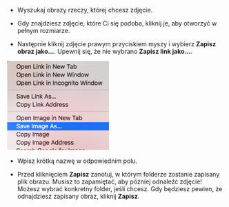 - Wyszukaj obrazy rzeczy, której chcesz zdjęcie.

- Gdy znajdziesz zdjęcie, które Ci się podoba, kliknij je, aby otworzyć w pełnym rozmiarze.

- Następnie kliknij zdjęcie prawym przyciskiem myszy i wybierz **Zapisz obraz jako...**. Upewnij się, że nie wybrano **Zapisz link jako...**.

![Menu z wybraną opcją Zapisz obraz jako](images/saveImgAs.png)

- Wpisz krótką nazwę w odpowiednim polu.

- Przed kliknięciem **Zapisz** zanotuj, w którym folderze zostanie zapisany plik obrazu. Musisz to zapamiętać, aby później odnaleźć zdjęcie! Możesz wybrać konkretny folder, jeśli chcesz. Gdy będziesz pewien, że odnajdziesz zapisany obraz, kliknij **Zapisz**.